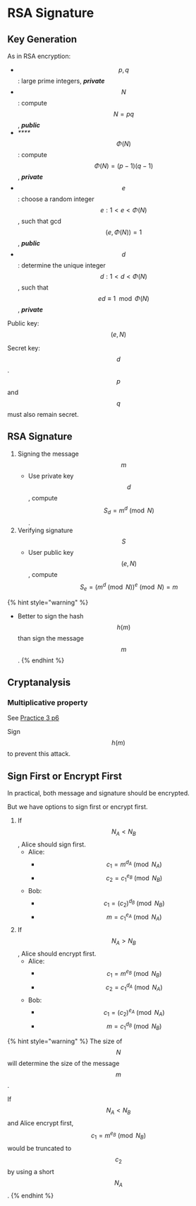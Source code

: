 # RSA Signature

## Key Generation

As in RSA encryption:

* $$p,q$$: large prime integers, _**private**_
* $$N$$: compute$$N=pq$$, _**public**_
* _\*\*\*\*_$$\Phi(N)$$: compute $$\Phi(N)=(p-1)(q-1)$$, _**private**_
* $$e$$: choose a random integer $$e: 1< e < \Phi(N) $$, such that gcd$$(e,\Phi(N))=1$$, _**public**_
* $$d$$: determine the unique integer $$d:1< d <\Phi(N)$$, such that $$ed\equiv1\mod{\Phi(N)}$$, _**private**_

Public key: $$(e, N)$$ 

Secret key: $$d$$. $$p$$ and $$q$$ must also remain secret.

## RSA Signature

1. Signing the message $$m$$
   * Use private key $$d$$, compute $$S_d=m^d\pmod N$$.
2. Verifying signature$$S$$
   * User public key $$(e,N)$$, compute $$S_e=\big(m^d\pmod N\big)^e\pmod N=m$$

{% hint style="warning" %}
* Better to sign the hash $$h(m)$$ than sign the message $$m$$.
{% endhint %}

## Cryptanalysis

### Multiplicative property

See [Practice 3 p6](https://inse6110.lingt.xyz/practice-3#p6)

Sign $$h(m)$$to prevent this attack.

## Sign First or Encrypt First

In practical, both message and signature should be encrypted.

But we have options to sign first or encrypt first.

1. If$$N_A<N_B$$, Alice should sign first.
   * Alice:
     * $$c_1=m^{d_A}\pmod {N_A}$$
     * $$c_2={c_1}^{e_B}\pmod {N_B}$$
   * Bob:
     * $$c_1=(c_2)^{d_B}\pmod {N_B}$$
     * $$m=c_1^{e_A}\pmod {N_A}$$
2. If $$N_A>N_B$$, Alice should encrypt first.
   * Alice:
     * $$c_1=m^{e_B}\pmod {N_B}$$
     * $$c_2={c_1}^{d_A}\pmod {N_A}$$
   * Bob:
     * $$c_1=(c_2)^{e_A}\pmod {N_A}$$
     * $$m=c_1^{d_B}\pmod {N_B}$$

{% hint style="warning" %}
The size of $$N$$will determine the size of the message $$m$$.

If $$N_A<N_B$$and Alice encrypt first, $$c_1=m^{e_B}\pmod {N_B}$$would be truncated to $$c_2$$by using a short $$N_A$$.
{% endhint %}

